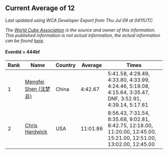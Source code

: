 ## Current Average of 12

*Last updated using WCA Developer Export from Thu Jul 09 at 0411UTC*

*The [World Cube Association](https://www.worldcubeassociation.org) is the source and owner of this information. This published information is not actual information, the actual information can be found [here](https://www.worldcubeassociation.org/results).*

#### EventId = 444bf

|Rank|Name|Country|Average|Times|  
|--|--|--|--|--|  
|1|[Mengfei Shen (沈梦非)](https://www.worldcubeassociation.org/persons/2018SHEN07)|China|4:42.67|5:41.58, 4:28.49, 4:33.80, 4:33.99, 4:24.46, 5:19.08, 4:15.64, 3:35.47, DNF, 3:52.91, 4:39.14, 5:17.61|  
|2|[Chris Hardwick](https://www.worldcubeassociation.org/persons/2003HARD01)|USA|11:01.86|8:56.43, 7:31.54, 8:35.68, 9:02.81, 8:42.75, 12:18.00, 11:20.00, 12:45.00, 15:21.00, 12:51.00, 13:02.00, 12:45.00|  

